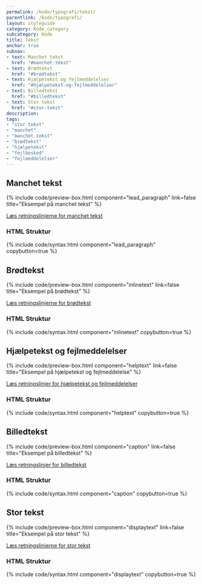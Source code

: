 ```yaml
---
permalink: /kode/typografi/tekst/
parentlink: /kode/typografi/
layout: styleguide
category: Kode_category
subcategory: Kode
title: Tekst
anchor: true
subnav:
- text: Manchet tekst
  href: "#manchet-tekst"
- text: Brødtekst
  href: "#brødtekst"
- text: Hjælpetekst og fejlmeddelelser
  href: "#hjælpetekst-og-fejlmeddelelser"
- text: Billedtekst
  href: "#billedtekst"
- text: Stor tekst
  href: "#stor-tekst"
description:
tags:
- "stor tekst"
- "manchet"
- "manchet tekst"
- "brødtekst"
- "hjælpetekst"
- "fejlbesked"
- "fejlmeddelelser"
---
```


## Manchet tekst

{% include code/preview-box.html component="lead_paragraph" link=false title="Eksempel på manchet tekst" %}

<a href="/design/typografi/tekst/#manchet-tekst-retningslinjer">Læs retningslinjerne for manchet tekst</a>

### HTML Struktur

{% include code/syntax.html component="lead_paragraph" copybutton=true %}

## Brødtekst

{% include code/preview-box.html component="inlinetext" link=false title="Eksempel på brødtekst" %}

<a href="/design/typografi/tekst/#broedtekst-retningslinjer">Læs retningslinjerne for brødtekst</a>

### HTML Struktur

{% include code/syntax.html component="inlinetext" copybutton=true %}

## Hjælpetekst og fejlmeddelelser

{% include code/preview-box.html component="helptext" link=false title="Eksempel på hjælpetekst og fejlmeddelelse" %}

<a href="/design/typografi/tekst/#hjaelpetekst-retningslinjer">Læs retningslinjer for hjælpetekst og fejlmeddelelser</a>

### HTML Struktur

{% include code/syntax.html component="helptext" copybutton=true %}

## Billedtekst

{% include code/preview-box.html component="caption" link=false title="Eksempel på billedtekst" %}

<a href="/design/typografi/tekst/#billedtekst-retningslinjer">Læs retningslinjer for billedtekst</a>

### HTML Struktur

{% include code/syntax.html component="caption" copybutton=true %}

## Stor tekst

{% include code/preview-box.html component="displaytext" link=false title="Eksempel på stor tekst" %}

<a href="/design/typografi/tekst/#display-retningslinjer">Læs retningslinjerne for stor tekst</a>

### HTML Struktur

{% include code/syntax.html component="displaytext" copybutton=true %}
